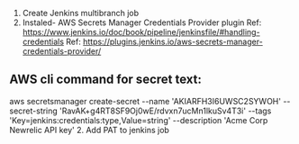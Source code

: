 1. Create Jenkins multibranch job
2. Instaled- AWS Secrets Manager Credentials Provider plugin
Ref: https://www.jenkins.io/doc/book/pipeline/jenkinsfile/#handling-credentials
Ref: https://plugins.jenkins.io/aws-secrets-manager-credentials-provider/
## AWS cli command for secret text:
aws secretsmanager create-secret --name 'AKIARFH3I6UWSC2SYWOH' --secret-string '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' --tags 'Key=jenkins:credentials:type,Value=string' --description 'Acme Corp Newrelic API key'
2. Add PAT to jenkins job